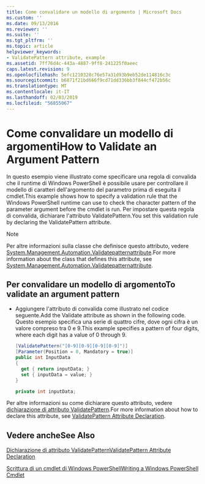 ```yaml
---
title: Come convalidare un modello di argomento | Microsoft Docs
ms.custom: ''
ms.date: 09/13/2016
ms.reviewer: ''
ms.suite: ''
ms.tgt_pltfrm: ''
ms.topic: article
helpviewer_keywords:
- ValidatePattern attribute, example
ms.assetid: 7ff76d4c-443a-4887-9ff8-241225f0aeec
caps.latest.revision: 9
ms.openlocfilehash: 5efc1210328c76e57a31d93b9eb52de114816c3c
ms.sourcegitcommit: b6871f21bd666f9cd71dd336bb3f844cf472b56c
ms.translationtype: MT
ms.contentlocale: it-IT
ms.lasthandoff: 02/03/2019
ms.locfileid: "56855067"
---
```

# <a name="how-to-validate-an-argument-pattern"></a><span data-ttu-id="2560d-102">Come convalidare un modello di argomenti</span><span class="sxs-lookup"><span data-stu-id="2560d-102">How to Validate an Argument Pattern</span></span>

<span data-ttu-id="2560d-103">In questo esempio viene illustrato come specificare una regola di convalida che il runtime di Windows PowerShell è possibile usare per controllare il modello di caratteri dell'argomento del parametro prima di eseguita il cmdlet.</span><span class="sxs-lookup"><span data-stu-id="2560d-103">This example shows how to specify a validation rule that the Windows PowerShell runtime can use to check the character pattern of the parameter argument before the cmdlet is run.</span></span> <span data-ttu-id="2560d-104">Per impostare questa regola di convalida, dichiarare l'attributo ValidatePattern.</span><span class="sxs-lookup"><span data-stu-id="2560d-104">You set this validation rule by declaring the ValidatePattern attribute.</span></span>

> [!NOTE]
> <span data-ttu-id="2560d-105">Per altre informazioni sulla classe che definisce questo attributo, vedere [System.Management.Automation.Validatepatternattribute](/dotnet/api/System.Management.Automation.ValidatePatternAttribute).</span><span class="sxs-lookup"><span data-stu-id="2560d-105">For more information about the class that defines this attribute, see [System.Management.Automation.Validatepatternattribute](/dotnet/api/System.Management.Automation.ValidatePatternAttribute).</span></span>

## <a name="to-validate-an-argument-pattern"></a><span data-ttu-id="2560d-106">Per convalidare un modello di argomento</span><span class="sxs-lookup"><span data-stu-id="2560d-106">To validate an argument pattern</span></span>

- <span data-ttu-id="2560d-107">Aggiungere l'attributo di convalida come illustrato nel codice seguente.</span><span class="sxs-lookup"><span data-stu-id="2560d-107">Add the Validate attribute as shown in the following code.</span></span> <span data-ttu-id="2560d-108">Questo esempio specifica una serie di quattro cifre, dove ogni cifra è un valore compreso tra 0 e 9.</span><span class="sxs-lookup"><span data-stu-id="2560d-108">This example specifies a pattern of four digits, where each digit has a value of 0 through 9.</span></span>

    ```csharp
    [ValidatePattern("[0-9][0-9][0-9][0-9]")]
    [Parameter(Position = 0, Mandatory = true)]
    public int InputData
    {
      get { return inputData; }
      set { inputData = value; }
    }

    private int inputData;
    ```

<span data-ttu-id="2560d-109">Per altre informazioni su come dichiarare questo attributo, vedere [dichiarazione di attributo ValidatePattern](./validatepattern-attribute-declaration.md).</span><span class="sxs-lookup"><span data-stu-id="2560d-109">For more information about how to declare this attribute, see [ValidatePattern Attribute Declaration](./validatepattern-attribute-declaration.md).</span></span>

## <a name="see-also"></a><span data-ttu-id="2560d-110">Vedere anche</span><span class="sxs-lookup"><span data-stu-id="2560d-110">See Also</span></span>

[<span data-ttu-id="2560d-111">Dichiarazione di attributo ValidatePattern</span><span class="sxs-lookup"><span data-stu-id="2560d-111">ValidatePattern Attribute Declaration</span></span>](./validatepattern-attribute-declaration.md)

[<span data-ttu-id="2560d-112">Scrittura di un cmdlet di Windows PowerShell</span><span class="sxs-lookup"><span data-stu-id="2560d-112">Writing a Windows PowerShell Cmdlet</span></span>](./writing-a-windows-powershell-cmdlet.md)
